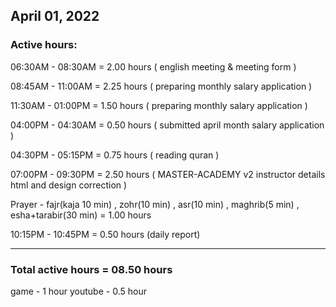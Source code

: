 ## April 01, 2022
### Active hours:

06:30AM - 08:30AM     = 2.00 hours ( english meeting & meeting form )

08:45AM - 11:00AM     = 2.25 hours ( preparing monthly salary application )

11:30AM - 01:00PM     = 1.50 hours ( preparing monthly salary application )

04:00PM - 04:30AM     = 0.50 hours ( submitted april month salary application )

04:30PM - 05:15PM     = 0.75 hours ( reading quran )

07:00PM - 09:30PM     = 2.50 hours ( MASTER-ACADEMY v2 instructor details html and design correction )

Prayer - fajr(kaja 10 min) , zohr(10 min) , asr(10 min) , maghrib(5 min) , esha+tarabir(30 min) = 1.00 hours

10:15PM - 10:45PM     = 0.50 hours (daily report)

----------------------------------------

### Total active hours = 08.50 hours

game - 1 hour
youtube - 0.5 hour